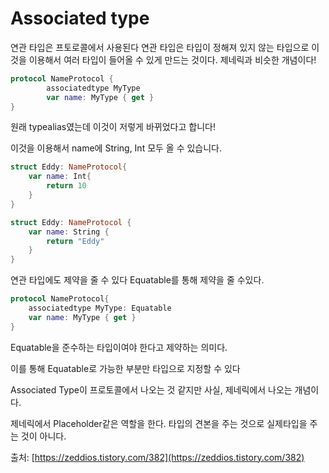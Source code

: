 # Associated type

연관 타입은 프토로콜에서 사용된다  연관 타입은 타입이 정해져 있지 않는 타입으로 이것을 이용해서 여러 타입이 들어올 수 있게 만드는 것이다. 제네릭과 비슷한 개념이다!

```swift
protocol NameProtocol {
		associatedtype MyType
		var name: MyType { get } 
}
```

원래 typealias였는데 이것이 저렇게 바뀌었다고 합니다!

이것을 이용해서 name에 String, Int 모두 올 수 있습니다.

```swift
struct Eddy: NameProtocol{
    var name: Int{
        return 10
    }
}

struct Eddy: NameProtocol {
    var name: String {
        return "Eddy"
    }
}
```

연관 타입에도 제약을 줄 수 있다 Equatable를 통해 제약을 줄 수있다.

```swift
protocol NameProtocol{
    associatedtype MyType: Equatable
    var name: MyType { get }
}
```

Equatable을 준수하는 타입이여야 한다고 제약하는 의미다.

이를 통해 Equatable로 가능한 부분만 타입으로 지정할 수 있다

Associated Type이 프로토콜에서 나오는 것 같지만 사실, 제네릭에서 나오는 개념이다.

제네릭에서 Placeholder같은 역할을 한다. 타입의 견본을 주는 것으로 실제타입을 주는 것이 아니다.

출처: [https://zeddios.tistory.com/382](https://zeddios.tistory.com/382)